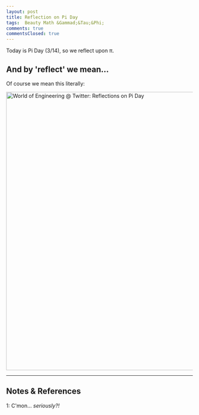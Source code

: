 ```yaml
---
layout: post
title: Reflection on Pi Day
tags:  Beauty Math &Gammad;&Tau;&Phi;
comments: true
commentsClosed: true
---
```


Today is Pi Day (3/14), so we reflect upon &pi;.  


## And by 'reflect' we mean&hellip;  

Of course we mean this literally:  

<a href="https://twitter.com/engineers_feed/status/1503241522325573632"><img src="{{ site.baseurl }}/images/2022-03-14-pi-reflected-twitter-1.jpg" width="550" height="750" alt="World of Engineering @ Twitter: Reflections on Pi Day" title="World of Engineering @ Twitter: Reflections on Pi Day"></a>

---

## Notes &amp; References  

<!--
<sup id="fn1a">[[1]](#fn1)</sup>

<a id="fn1">1</a>: ***, ["***"](***), *** [↩](#fn1a)  

<a href="{{ site.baseurl }}/images/***">
  <img src="{{ site.baseurl }}/images/***" width="400" height="***" alt="***" title="***" style="float: right; margin: 3px 3px 3px 3px; border: 1px solid #000000;">
</a>

<iframe width="400" height="224" src="***" allow="accelerometer; encrypted-media; gyroscope; picture-in-picture" allowfullscreen style="float: right; margin: 3px 3px 3px 3px; border: 1px solid #000000;"></iframe>
-->

<a id="fn1">1</a>: C'mon&hellip; _seriously?!_  
